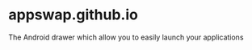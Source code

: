 appswap.github.io
=================

The Android drawer which allow you to easily launch your applications
